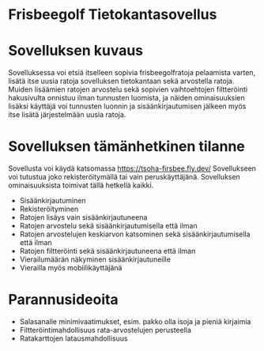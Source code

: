 # Frisbeegolf Tietokantasovellus


# Sovelluksen kuvaus

Sovelluksessa voi etsiä itselleen sopivia frisbeegolfratoja pelaamista varten, lisätä itse uusia ratoja sovelluksen tietokantaan sekä arvostella ratoja. Muiden lisäämien ratojen arvostelu sekä sopivien vaihtoehtojen filtteröinti hakusivulta onnistuu ilman tunnusten luomista, ja näiden ominaisuuksien lisäksi käyttäjä voi tunnusten luonnin ja sisäänkirjautumisen jälkeen myös itse lisätä järjestelmään uusia ratoja.

# Sovelluksen tämänhetkinen tilanne

Sovellusta voi käydä katsomassa https://tsoha-firsbee.fly.dev/ Sovellukseen voi tutustua joko rekisteröitymällä tai vain peruskäyttäjänä. Sovelluksen ominaisuuksista toimivat tällä hetkellä kaikki.
* Sisäänkirjautuminen
* Rekisteröityminen
* Ratojen lisäys vain sisäänkirjautuneena
* Ratojen arvostelu sekä sisäänkirjautumisella että ilman
* Ratojen arvostelujen keskiarvon katsominen sekä sisäänkirjautumisella että ilman
* Ratojen filtteröinti sekä sisäänkirjautuneena että ilman
* Vierailumäärän näkyminen sisäänkirjautuneille
* Vierailla myös mobiilikäyttäjänä

# Parannusideoita

* Salasanalle minimivaatimukset, esim. pakko olla isoja ja pieniä kirjaimia
* Filtteröintimahdollisuus rata-arvostelujen perusteella
* Ratakarttojen latausmahdollisuus
